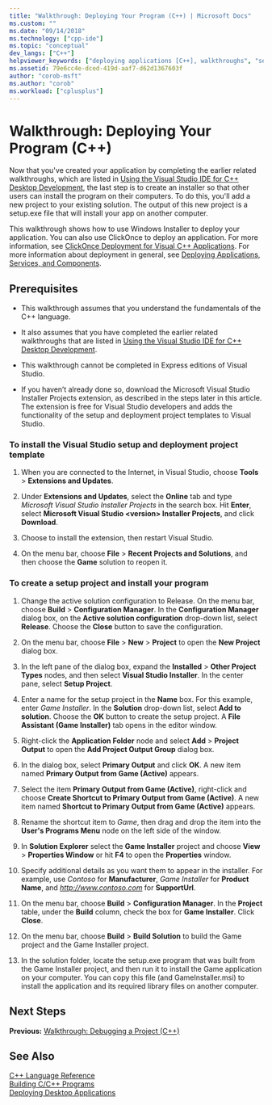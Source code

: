 ```yaml
---
title: "Walkthrough: Deploying Your Program (C++) | Microsoft Docs"
ms.custom: ""
ms.date: "09/14/2018"
ms.technology: ["cpp-ide"]
ms.topic: "conceptual"
dev_langs: ["C++"]
helpviewer_keywords: ["deploying applications [C++], walkthroughs", "setup projects [C++]", "program deployments [C++]", "projects [C++], setup", "projects [C++], deploying programs", "application deployment [C++], walkthroughs"]
ms.assetid: 79e6cc4e-dced-419d-aaf7-d62d1367603f
author: "corob-msft"
ms.author: "corob"
ms.workload: ["cplusplus"]
---
```

# Walkthrough: Deploying Your Program (C++)

Now that you've created your application by completing the earlier related walkthroughs, which are listed in [Using the Visual Studio IDE for C++ Desktop Development](../ide/using-the-visual-studio-ide-for-cpp-desktop-development.md), the last step is to create an installer so that other users can install the program on their computers. To do this, you'll add a new project to your existing solution. The output of this new project is a setup.exe file that will install your app on another computer.

This walkthrough shows how to use Windows Installer to deploy your application. You can also use ClickOnce to deploy an application. For more information, see [ClickOnce Deployment for Visual C++ Applications](../ide/clickonce-deployment-for-visual-cpp-applications.md). For more information about deployment in general, see [Deploying Applications, Services, and Components](/visualstudio/deployment/deploying-applications-services-and-components).

## Prerequisites

- This walkthrough assumes that you understand the fundamentals of the C++ language.

- It also assumes that you have completed the earlier related walkthroughs that are listed in [Using the Visual Studio IDE for C++ Desktop Development](../ide/using-the-visual-studio-ide-for-cpp-desktop-development.md).

- This walkthrough cannot be completed in Express editions of Visual Studio.

- If you haven’t already done so, download the Microsoft Visual Studio Installer Projects extension, as described in the steps later in this article. The extension is free for Visual Studio developers and adds the functionality of the setup and deployment project templates to Visual Studio.

### To install the Visual Studio setup and deployment project template

1. When you are connected to the Internet, in Visual Studio, choose **Tools** > **Extensions and Updates**.

1. Under **Extensions and Updates**, select the **Online** tab and type *Microsoft Visual Studio Installer Projects* in the search box. Hit **Enter**, select **Microsoft Visual Studio \<version> Installer Projects**, and click **Download**.

1. Choose to install the extension, then restart Visual Studio.

1. On the menu bar, choose **File** > **Recent Projects and Solutions**, and then choose the **Game** solution to reopen it.

### To create a setup project and install your program

1. Change the active solution configuration to Release. On the menu bar, choose **Build** > **Configuration Manager**. In the **Configuration Manager** dialog box, on the **Active solution configuration** drop-down list, select **Release**. Choose the **Close** button to save the configuration.

1. On the menu bar, choose **File** > **New** > **Project** to open the **New Project** dialog box.

1. In the left pane of the dialog box, expand the **Installed** > **Other Project Types** nodes, and then select **Visual Studio Installer**. In the center pane, select **Setup Project**.

1. Enter a name for the setup project in the **Name** box. For this example, enter *Game Installer*. In the **Solution** drop-down list, select **Add to solution**. Choose the **OK** button to create the setup project. A **File Assistant (Game Installer)** tab opens in the editor window.

1. Right-click the **Application Folder** node and select **Add** > **Project Output** to open the **Add Project Output Group** dialog box.

1. In the dialog box, select **Primary Output** and click **OK**. A new item named **Primary Output from Game (Active)** appears.

1. Select the item **Primary Output from Game (Active)**, right-click and choose **Create Shortcut to Primary Output from Game (Active)**. A new item named **Shortcut to Primary Output from Game (Active)** appears.

1. Rename the shortcut item to *Game*, then drag and drop the item into the **User's Programs Menu** node on the left side of the window.

1. In **Solution Explorer** select the **Game Installer** project and choose **View** > **Properties Window** or hit **F4** to open the **Properties** window.

1. Specify additional details as you want them to appear in the installer.  For example, use *Contoso* for **Manufacturer**, *Game Installer* for **Product Name**, and *http://www.contoso.com* for **SupportUrl**.

1. On the menu bar, choose **Build** > **Configuration Manager**. In the **Project** table, under the **Build** column, check the box for **Game Installer**. Click **Close**.

1. On the menu bar, choose **Build** > **Build Solution** to build the Game project and the Game Installer project.

1. In the solution folder, locate the setup.exe program that was built from the Game Installer project, and then run it to install the Game application on your computer. You can copy this file (and GameInstaller.msi) to install the application and its required library files on another computer.

## Next Steps

**Previous:** [Walkthrough: Debugging a Project (C++)](../ide/walkthrough-debugging-a-project-cpp.md)<br/>

## See Also

[C++ Language Reference](../cpp/cpp-language-reference.md)<br/>
[Building C/C++ Programs](../build/building-c-cpp-programs.md)<br/>
[Deploying Desktop Applications](../ide/deploying-native-desktop-applications-visual-cpp.md)<br/>
